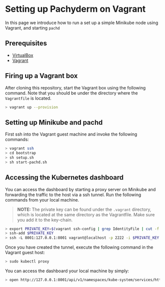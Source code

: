 # Setting up Pachyderm on Vagrant
In this page we introduce how to run a set up a simple Minikube node using Vagrant, and starting `pachd`

## Prerequisites

- [VirtualBox](https://www.virtualbox.org/wiki/Downloads)
- [Vagrant](https://www.vagrantup.com/)

## Firing up a Vagrant box

After cloning this repository, start the Vagrant box using the following command. Note that you should be under the directory where the `Vagrantfile` is located. 
```bash
> vagrant up --provision
```

## Setting up Minikube and pachd

First ssh into the Vagrant guest machine and invoke the following commands:
```bash
> vagrant ssh
> cd bootstrap
> sh setup.sh
> sh start-pachd.sh
```

## Accessing the Kubernetes dashboard

You can access the dashboard by starting a proxy server on Minikube and forwarding the traffic to the host via a ssh tunnel. Run the following commands from your local machine.

> **NOTE:** The private key can be found under the `.vagrant` directory, which is located at the same directory as the Vagrantfile. Make sure you add it to the key-chain.

```bash
> export PRIVATE_KEY=$(vagrant ssh-config | grep IdentityFile | cut -f 4 -d ' ')
> ssh-add $PRIVATE_KEY
> ssh -L 8001:127.0.0.1:8001 vagrant@localhost -p 2222 -i $PRIVATE_KEY
```

Once you have created the tunnel, execute the following command in the Vagrant guest host:

```bash
> sudo kubectl proxy
```

You can access the dashboard your local machine by simply:

```bash
> open http://127.0.0.1:8001/api/v1/namespaces/kube-system/services/http:kubernetes-dashboard:/proxy/
```

